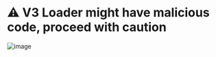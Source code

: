 # ⚠ V3 Loader might have malicious code, proceed with caution
![image](https://cdn.discordapp.com/attachments/1138536641988919410/1148172821047033876/image.png)

